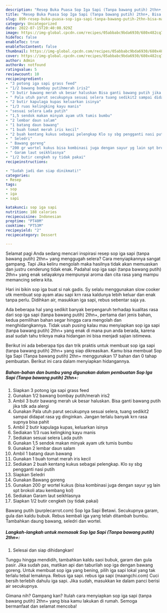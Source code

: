 ```yaml
---
description: "Resep Buka Puasa Sop Iga Sapi (Tanpa bawang putih) 2thn+, Bisa Manjain Lidah"
title: "Resep Buka Puasa Sop Iga Sapi (Tanpa bawang putih) 2thn+, Bisa Manjain Lidah"
slug: 899-resep-buka-puasa-sop-iga-sapi-tanpa-bawang-putih-2thn-bisa-manjain-lidah
category: Uncategorized
date: 2022-07-15T20:40:08.929Z
image: https://img-global.cpcdn.com/recipes/05abbabc9bda6930/680x482cq70/sop-iga-sapi-tanpa-bawang-putih-2thn-foto-resep-utama.jpg
hideToc: false
enableToc: true
enableTocContent: false
thumbnail: https://img-global.cpcdn.com/recipes/05abbabc9bda6930/680x482cq70/sop-iga-sapi-tanpa-bawang-putih-2thn-foto-resep-utama.jpg
cover: https://img-global.cpcdn.com/recipes/05abbabc9bda6930/680x482cq70/sop-iga-sapi-tanpa-bawang-putih-2thn-foto-resep-utama.jpg
author: Admin
authorAv: notfound
ratingvalue: 5
reviewcount: 10
recipeingredient:
- "3 potong iga sapi grass feed"
- "1/2 bawang bombay putihmerah iris2"
- "3 butir bawang merah uk besar haluskan Bisa ganti bawang putih jika tdk ada alergi"
- " Pala utuh parut secukupnya sesuai selera tuang sedikit2 sampai didapat rasa yg dinginkan Jangan terlalu banyak krn rasa supnya bisa pahit"
- "2 butir kapulaga kupas keluarkan isinya"
- "1/3 ruas kelingking kayu manis"
- "sesuai selera Lada putih"
- "1,5 sendok makan minyak ayam utk tumis bumbu"
- "2 lembar daun salam"
- "1 batang daun bawang"
- "1 buah tomat merah iris kecil"
- "2 buah kentang kukus sebagai pelengkap Klo sy sbg pengganti nasi putih"
- " Seledri"
- " Bawang goreng"
- "200 gr wortel kukus bisa kombinasi juga dengan sayur yg lain spt brokoli atau kembang kol"
- " Garam laut seikhlasnya"
- "1/2 butir cengkeh sy tidak pakai"
recipeinstructions:

- "Sudah jadi dan siap dinikmati!"
categories:
- Resep
tags:
- sop
- iga
- sapi

katakunci: sop iga sapi 
nutrition: 188 calories
recipecuisine: Indonesian
preptime: "PT40M"
cooktime: "PT53M"
recipeyield: "2"
recipecategory: Dessert

---
```



Selamat pagi Anda sedang mencari inspirasi resep sop iga sapi (tanpa bawang putih) 2thn+ yang menggugah selera? Cara menyiapkannya sangat gampang. Tapi Jika keliru mengolah maka hasilnya tidak akan memuaskan dan justru cenderung tidak enak. Padahal sop iga sapi (tanpa bawang putih) 2thn+ yang enak selayaknya mempunyai aroma dan cita rasa yang mampu memancing selera kita.


Hari ini bikin sop iga buat si nak gadis. Sy selalu menggunakan slow cooker utk membuat sop ayam atau sapi krn rasa kaldunya lebih keluar dan enak tanpa perlu. Didihkan air, masukkan iga sapi, rebus sebentar saja ya.

Ada beberapa hal yang sedikit banyak berpengaruh terhadap kualitas rasa dari sop iga sapi (tanpa bawang putih) 2thn+, pertama dari jenis bahan, kedua pemilihan bahan segar hingga cara mengolah dan menghidangkannya. Tidak usah pusing kalau mau menyiapkan sop iga sapi (tanpa bawang putih) 2thn+ yang enak di mana pun anda berada, karena asal sudah tahu triknya maka hidangan ini bisa menjadi sajian istimewa.


Berikut ini ada beberapa tips dan trik praktis untuk membuat sop iga sapi (tanpa bawang putih) 2thn+ yang siap dikreasikan. Kamu bisa membuat Sop Iga Sapi (Tanpa bawang putih) 2thn+ menggunakan 17 bahan dan 0 tahap pembuatan. Berikut ini cara dalam menyiapkan hidangannya.

<!--inarticleads1-->

##### Bahan-bahan dan bumbu yang digunakan dalam pembuatan Sop Iga Sapi (Tanpa bawang putih) 2thn+:

1. Siapkan 3 potong iga sapi grass feed
1. Gunakan 1/2 bawang bombay putih/merah iris2
1. Ambil 3 butir bawang merah uk besar haluskan. Bisa ganti bawang putih jika tdk ada alergi
1. Gunakan  Pala utuh parut secukupnya sesuai selera, tuang sedikit2 sampai didapat rasa yg dinginkan. Jangan terlalu banyak krn rasa supnya bisa pahit
1. Ambil 2 butir kapulaga kupas, keluarkan isinya
1. Sediakan 1/3 ruas kelingking kayu manis
1. Sediakan sesuai selera Lada putih
1. Gunakan 1,5 sendok makan minyak ayam utk tumis bumbu
1. Gunakan 2 lembar daun salam
1. Ambil 1 batang daun bawang
1. Gunakan 1 buah tomat merah iris kecil
1. Sediakan 2 buah kentang kukus sebagai pelengkap. Klo sy sbg pengganti nasi putih
1. Siapkan  Seledri
1. Gunakan  Bawang goreng
1. Gunakan 200 gr wortel kukus (bisa kombinasi juga dengan sayur yg lain spt brokoli atau kembang kol)
1. Sediakan  Garam laut seikhlasnya
1. Siapkan 1/2 butir cengkeh (sy tidak pakai)


Bawang putih (purplecarrot.com) Sop Iga Sapi Betawi. Secukupnya garam, gula dan kaldu bubuk. Rebus kembali iga yang telah ditambah bumbu. Tambahkan daung bawang, seledri dan wortel. 

<!--inarticleads2-->

##### Langkah-langkah untuk memasak Sop Iga Sapi (Tanpa bawang putih) 2thn+:


1. Selesai dan siap dihidangkan!

Tunggu hingga mendidih, tambahkan kaldu saoi bubuk, garam dan gula pasir. Jika sudah pas, matikan api dan taburilah sop iga dengan bawang goreng. Untuk membuat sop iga yang bening, pilih iga sapi lokal yang tak terlalu tebal lemaknya. Rebus iga sapi. rebus iga sapi (maangchi.com) Cuci bersih terlebih dahulu iga sapi. Jika sudah, masukkan ke dalam panci berisi air secukupnya. 

Gimana nih? Gampang kan? Itulah cara menyiapkan sop iga sapi (tanpa bawang putih) 2thn+ yang bisa kamu lakukan di rumah. Semoga bermanfaat dan selamat mencoba!
